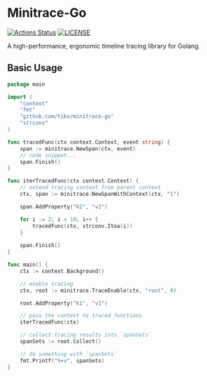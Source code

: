# Minitrace-Go
[![Actions Status](https://github.com/tikv/minitrace-go/workflows/CI/badge.svg)](https://github.com/tikv/minitrace-go/actions)
[![LICENSE](https://img.shields.io/github/license/tikv/minitrace-go.svg)](https://github.com/tikv/minitrace-go/blob/master/LICENSE)

A high-performance, ergonomic timeline tracing library for Golang. 

## Basic Usage

```go
package main

import (
    "context"
    "fmt"
    "github.com/tikv/minitrace-go"
    "strconv"
)

func tracedFunc(ctx context.Context, event string) {
    span := minitrace.NewSpan(ctx, event)
    // code snippet...
    span.Finish()
}

func iterTracedFunc(ctx context.Context) {
    // extend tracing context from parent context
    ctx, span := minitrace.NewSpanWithContext(ctx, "1")

    span.AddProperty("k2", "v2")

    for i := 2; i < 10; i++ {
        tracedFunc(ctx, strconv.Itoa(i))
    }
    
    span.Finish()
}

func main() {
    ctx := context.Background()

    // enable tracing
    ctx, root := minitrace.TraceEnable(ctx, "root", 0)

    root.AddProperty("k1", "v1")

    // pass the context to traced functions
    iterTracedFunc(ctx)

    // collect tracing results into `spanSets`
    spanSets := root.Collect()

    // do something with `spanSets`
    fmt.Printf("%+v", spanSets)
}
```